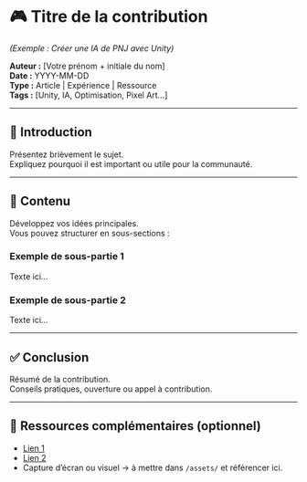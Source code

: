 # 🎮 Titre de la contribution
*(Exemple : Créer une IA de PNJ avec Unity)*

**Auteur :** [Votre prénom + initiale du nom]  
**Date :** YYYY-MM-DD  
**Type :** Article | Expérience | Ressource  
**Tags :** [Unity, IA, Optimisation, Pixel Art…]  

---

## 📖 Introduction
Présentez brièvement le sujet.  
Expliquez pourquoi il est important ou utile pour la communauté.  

---

## 📝 Contenu
Développez vos idées principales.  
Vous pouvez structurer en sous-sections :  

### Exemple de sous-partie 1
Texte ici...

### Exemple de sous-partie 2
Texte ici...

---

## ✅ Conclusion
Résumé de la contribution.  
Conseils pratiques, ouverture ou appel à contribution.  

---

## 📂 Ressources complémentaires (optionnel)
- [Lien 1](https://...)  
- [Lien 2](https://...)  
- Capture d’écran ou visuel → à mettre dans `/assets/` et référencer ici.
